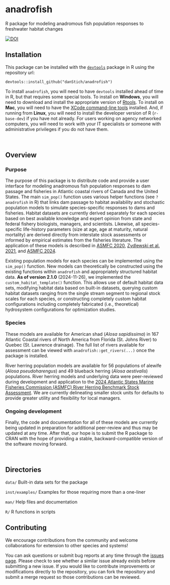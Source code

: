 # anadrofish
R package for modeling anadromous fish population responses to freshwater habitat changes

[![DOI](https://zenodo.org/badge/186272264.svg)](https://doi.org/10.5281/zenodo.14285894)

## Installation
This package can be installed with the [`devtools`](https://www.rstudio.com/products/rpackages/devtools/) package in R using the repository url:

`devtools::install_github("danStich/anadrofish")`

To install `anadrofish`, you will need to have `devtools` installed ahead of time in R, but that requires some special tools. To install on **Windows**, you will need to download and install the appropriate version of [Rtools](https://cran.r-project.org/bin/windows/Rtools/). To install on **Mac**, you will need to have the [XCode command-line tools](http://osxdaily.com/2014/02/12/install-command-line-tools-mac-os-x/) installed. And, if running from **Linux**, you will need to install the developer version of R (`r-base-dev`) if you have not already. For users working on agency networked computers, you will need to work with your IT specialists or someone with administrative privileges if you do not have them.

</br>

## Overview
### Purpose
The purpose of this package is to distribute code and provide a user interface for modeling anadromous fish population responses to dam passage and fisheries in Atlantic coastal rivers of Canada and the United States. The main `sim_pop()` function uses various helper functions (see `?anadrofish` in R) that links dam passage to habitat availability and stochastic population models to simulate species-specific responses to dams and fisheries. Habitat datasets are currently derived separately for each species based on best available knowledge and expert opinion from state and federal fishery biologists, managers, and scientists. Likewise, all species-specific life-history parameters (size at age, age at maturity, natural mortality) are derived directly from interstate stock assessments or informed by empirical estimates from the fisheries literature. The application of these models is described in [ASMFC 2020](https://asmfc.org/uploads/file/63d8437dAmShadBenchmarkStockAssessment_PeerReviewReport_2020_web.pdf), [Zydlewski et al. 2021](https://www.frontiersin.org/journals/marine-science/articles/10.3389/fmars.2021.734213/full), and [ASMFC 2024](https://asmfc.org/uploads/file/66f59e40RiverHerringAssessment_PeerReviewReport_2024.pdf).

Existing population models for each species can be implemented using the `sim_pop()` function. New models can theoretically be constructed using the existing functions within `anadrofish` and appropriately structured habitat data. **As of version 2.1.0** (2024-11-26), we implemented the `custom_habitat_template()` function. This allows use of default habitat data sets, modifying habitat data based on built-in datasets, querying custom habitat datasets ranging from the single stream segment to regional stock scales for each species, or constructing completely custom habitat configurations including completely fabricated (i.e., theoretical) hydrosystem configurations for optimization studies. 

### Species
These models are available for American shad (*Alosa sapidissima*) in 167 Atlantic Coastal rivers of North America from Florida (St. Johns River) to Quebec (St. Lawrence drainage). The full list of rivers available for assessment can be viewed with `anadrofish::get_rivers(...)` once the package is installed.

River herring population models are available for 56 populations of alewife (*Alosa pseudoharengus*) and 49 blueback herring (*Alosa aestivalis*) populations. River herring models and underlying data were peer-reviewed during development and application to the [2024 Atlantic States Marine Fisheries Commission (ASMFC) River Herring Benchmark Stock Assessment](https://asmfc.org/uploads/file/66f59e40RiverHerringAssessment_PeerReviewReport_2024.pdf). We are currently delineating smaller stock units for defaults to provide greater utility and flexibility for local managers.

### Ongoing development
Finally, the code and documentation for all of these models are currently being updated in preparation for additional peer-review and thus may be updated at any time. After that, our hope is to submit the R package to CRAN with the hope of providing a  stable, backward-compatible version of the software moving forward.

</br>

## Directories

`data/` Built-in data sets for the package

`inst/examples/` Examples for those requiring more than a one-liner 

`man/`  Help files and documentation

`R/`    R functions in scripts

## Contributing
We encourage contributions from the community and welcome collaborations for extension to other species and systems!

You can ask questions or submit bug reports at any time through the [issues page](https://github.com/danStich/anadrofish/issues). Please check to see whether a similar issue already exists before submitting a new issue. If you would like to contribute improvements or modifications directly to the repository, you can fork the repository and submit a merge request so those contributions can be reviewed.

